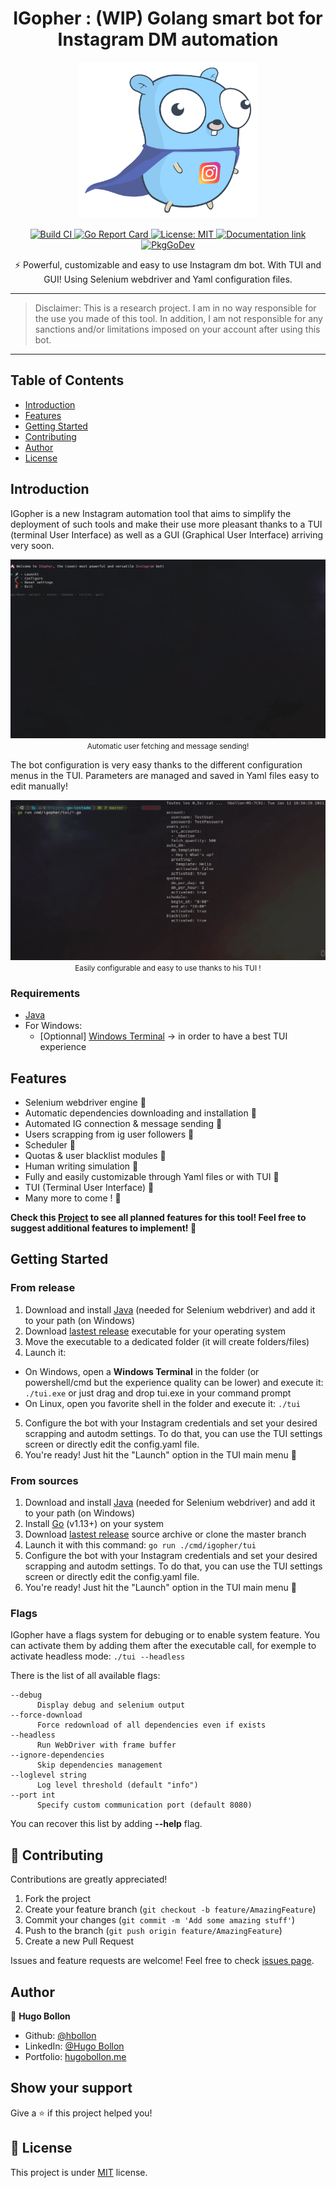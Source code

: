<h1 align="center">IGopher : (WIP) Golang smart bot for Instagram DM automation</h1>
<p align="center">
    <img alt="IGopher logo" height="250" src="doc/IGopher.png">
</p>
<p align="center">
  <a href="https://github.com/hbollon/IGopher/actions" target="_blank">
    <img alt="Build CI" src="https://github.com/hbollon/igopher/workflows/build/badge.svg" />
  </a>
  <a href="https://goreportcard.com/report/github.com/hbollon/igopher" target="_blank">
    <img alt="Go Report Card" src="https://goreportcard.com/badge/github.com/hbollon/igopher" />
  </a>
  <a href="https://github.com/hbollon/igopher/blob/master/LICENSE.md" target="_blank">
    <img alt="License: MIT" src="https://img.shields.io/badge/License-MIT-yellow.svg" />
  </a>
  <a href="https://godoc.org/github.com/hbollon/igopher" target="_blank">
    <img alt="Documentation link" src="https://godoc.org/github.com/hbollon/igopher?status.svg" />
  </a>
  <a href="https://pkg.go.dev/github.com/hbollon/go-instadm" target="_blank">
    <img src="https://pkg.go.dev/badge/github.com/hbollon/go-instadm" alt="PkgGoDev">
  </a>
</p>

<p align="center">⚡ Powerful, customizable and easy to use Instagram dm bot. With TUI and GUI! Using Selenium webdriver and Yaml configuration files.</p>

---

> Disclaimer: This is a research project. I am in no way responsible for the use you made of this tool. In addition, I am not responsible for any sanctions and/or limitations imposed on your account after using this bot.

---

## Table of Contents

- [Introduction](#introduction)
- [Features](#features)
- [Getting Started](#getting-started)
- [Contributing](#-contributing)
- [Author](#author)
- [License](#-license)

## Introduction

IGopher is a new Instagram automation tool that aims to simplify the deployment of such tools and make their use more pleasant thanks to a TUI (terminal User Interface) as well as a GUI (Graphical User Interface) arriving very soon.

<p align="center">
  <img src="doc/gifs/demo.gif">
  <small>Automatic user fetching and message sending!</small>
</p>

The bot configuration is very easy thanks to the different configuration menus in the TUI. Parameters are managed and saved in Yaml files easy to edit manually!

<p align="center">
  <img src="doc/gifs/demo_tui.gif">
  <small>Easily configurable and easy to use thanks to his TUI !</small>
</p>

### Requirements
- [Java](https://java.com/fr/download/)
- For Windows:
  - [Optionnal] [Windows Terminal](https://www.microsoft.com/fr-fr/p/windows-terminal/9n0dx20hk701?activetab=pivot:overviewtab) -> in order to have a best TUI experience

## Features
- Selenium webdriver engine :stars:
- Automatic dependencies downloading and installation :stars:
- Automated IG connection & message sending :stars:
- Users scrapping from ig user followers :stars:
- Scheduler :stars:
- Quotas & user blacklist modules :stars:
- Human writing simulation :stars:
- Fully and easily customizable through Yaml files or with TUI :stars:
- TUI (Terminal User Interface) :stars:
- Many more to come ! 🥳

**Check this [Project](https://github.com/hbollon/igopher/projects/1) to see all planned features for this tool! Feel free to suggest additional features to implement! 🥳**

## Getting Started

### From release

1. Download and install [Java](https://java.com/fr/download/) (needed for Selenium webdriver) and add it to your path (on Windows)
2. Download [lastest release](https://github.com/hbollon/igopher/releases/latest) executable for your operating system
3. Move the executable to a dedicated folder (it will create folders/files)
4. Launch it:
- On Windows, open a **Windows Terminal** in the folder (or powershell/cmd but the experience quality can be lower) and execute it: ```./tui.exe``` or just drag and drop tui.exe in your command prompt
- On Linux, open you favorite shell in the folder and execute it: ```./tui```
5. Configure the bot with your Instagram credentials and set your desired scrapping and autodm settings. To do that, you can use the TUI settings screen or directly edit the config.yaml file.
6. You're ready! Just hit the "Launch" option in the TUI main menu 🚀

### From sources

1. Download and install [Java](https://java.com/fr/download/) (needed for Selenium webdriver) and add it to your path (on Windows)
2. Install [Go](https://golang.org/doc/install) (v1.13+) on your system
3. Download [lastest release](https://github.com/hbollon/igopher/releases/latest) source archive or clone the master branch
4. Launch it with this command: ```go run ./cmd/igopher/tui```
5. Configure the bot with your Instagram credentials and set your desired scrapping and autodm settings. To do that, you can use the TUI settings screen or directly edit the config.yaml file.
6. You're ready! Just hit the "Launch" option in the TUI main menu 🚀

### Flags

IGopher have a flags system for debuging or to enable system feature.
You can activate them by adding them after the executable call, for exemple to activate headless mode:
```./tui --headless```

There is the list of all available flags:
```
--debug
      Display debug and selenium output
--force-download
      Force redownload of all dependencies even if exists
--headless
      Run WebDriver with frame buffer
--ignore-dependencies
      Skip dependencies management
--loglevel string
      Log level threshold (default "info")
--port int
      Specify custom communication port (default 8080)
```

You can recover this list by adding **--help** flag.

## 🤝 Contributing

Contributions are greatly appreciated!

1. Fork the project
2. Create your feature branch (```git checkout -b feature/AmazingFeature```)
3. Commit your changes (```git commit -m 'Add some amazing stuff'```)
4. Push to the branch (```git push origin feature/AmazingFeature```)
5. Create a new Pull Request

Issues and feature requests are welcome!
Feel free to check [issues page](https://github.com/hbollon/igopher/issues).

## Author

👤 **Hugo Bollon**

* Github: [@hbollon](https://github.com/hbollon)
* LinkedIn: [@Hugo Bollon](https://www.linkedin.com/in/hugobollon/)
* Portfolio: [hugobollon.me](https://www.hugobollon.me)

## Show your support

Give a ⭐️ if this project helped you!

## 📝 License

This project is under [MIT](https://github.com/hbollon/igopher/blob/master/LICENSE.md) license.
